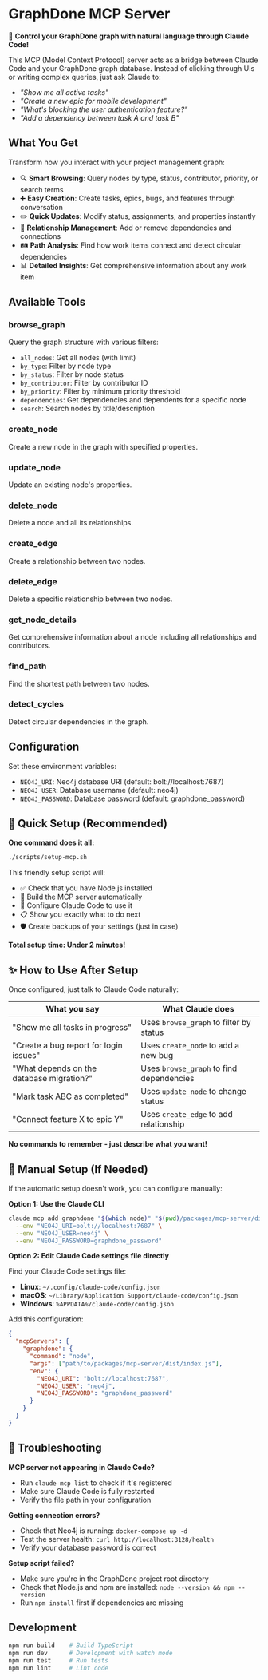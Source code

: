 # GraphDone MCP Server

🤖 **Control your GraphDone graph with natural language through Claude Code!**

This MCP (Model Context Protocol) server acts as a bridge between Claude Code and your GraphDone graph database. Instead of clicking through UIs or writing complex queries, just ask Claude to:

- *"Show me all active tasks"*
- *"Create a new epic for mobile development"*  
- *"What's blocking the user authentication feature?"*
- *"Add a dependency between task A and task B"*

## What You Get

Transform how you interact with your project management graph:

- 🔍 **Smart Browsing**: Query nodes by type, status, contributor, priority, or search terms
- ➕ **Easy Creation**: Create tasks, epics, bugs, and features through conversation
- ✏️ **Quick Updates**: Modify status, assignments, and properties instantly
- 🔗 **Relationship Management**: Add or remove dependencies and connections
- 🛤️ **Path Analysis**: Find how work items connect and detect circular dependencies
- 📊 **Detailed Insights**: Get comprehensive information about any work item

## Available Tools

### browse_graph
Query the graph structure with various filters:
- `all_nodes`: Get all nodes (with limit)
- `by_type`: Filter by node type
- `by_status`: Filter by node status
- `by_contributor`: Filter by contributor ID
- `by_priority`: Filter by minimum priority threshold
- `dependencies`: Get dependencies and dependents for a specific node
- `search`: Search nodes by title/description

### create_node
Create a new node in the graph with specified properties.

### update_node
Update an existing node's properties.

### delete_node
Delete a node and all its relationships.

### create_edge
Create a relationship between two nodes.

### delete_edge
Delete a specific relationship between two nodes.

### get_node_details
Get comprehensive information about a node including all relationships and contributors.

### find_path
Find the shortest path between two nodes.

### detect_cycles
Detect circular dependencies in the graph.

## Configuration

Set these environment variables:
- `NEO4J_URI`: Neo4j database URI (default: bolt://localhost:7687)
- `NEO4J_USER`: Database username (default: neo4j)
- `NEO4J_PASSWORD`: Database password (default: graphdone_password)

## 🚀 Quick Setup (Recommended)

**One command does it all:**

```bash
./scripts/setup-mcp.sh
```

This friendly setup script will:
- ✅ Check that you have Node.js installed
- 🔨 Build the MCP server automatically  
- 🔗 Configure Claude Code to use it
- 📋 Show you exactly what to do next
- 🛡️ Create backups of your settings (just in case)

**Total setup time: Under 2 minutes!**

## ✨ How to Use After Setup

Once configured, just talk to Claude Code naturally:

| What you say | What Claude does |
|-------------|------------------|
| "Show me all tasks in progress" | Uses `browse_graph` to filter by status |
| "Create a bug report for login issues" | Uses `create_node` to add a new bug |
| "What depends on the database migration?" | Uses `browse_graph` to find dependencies |
| "Mark task ABC as completed" | Uses `update_node` to change status |
| "Connect feature X to epic Y" | Uses `create_edge` to add relationship |

**No commands to remember - just describe what you want!**

## 🔧 Manual Setup (If Needed)

If the automatic setup doesn't work, you can configure manually:

**Option 1: Use the Claude CLI**
```bash
claude mcp add graphdone "$(which node)" "$(pwd)/packages/mcp-server/dist/index.js" \
  --env "NEO4J_URI=bolt://localhost:7687" \
  --env "NEO4J_USER=neo4j" \
  --env "NEO4J_PASSWORD=graphdone_password"
```

**Option 2: Edit Claude Code settings file directly**

Find your Claude Code settings file:
- **Linux**: `~/.config/claude-code/config.json`
- **macOS**: `~/Library/Application Support/claude-code/config.json`  
- **Windows**: `%APPDATA%/claude-code/config.json`

Add this configuration:
```json
{
  "mcpServers": {
    "graphdone": {
      "command": "node",
      "args": ["path/to/packages/mcp-server/dist/index.js"],
      "env": {
        "NEO4J_URI": "bolt://localhost:7687",
        "NEO4J_USER": "neo4j",
        "NEO4J_PASSWORD": "graphdone_password"
      }
    }
  }
}
```

## 🚨 Troubleshooting

**MCP server not appearing in Claude Code?**
- Run `claude mcp list` to check if it's registered
- Make sure Claude Code is fully restarted
- Verify the file path in your configuration

**Getting connection errors?**
- Check that Neo4j is running: `docker-compose up -d`
- Test the server health: `curl http://localhost:3128/health`
- Verify your database password is correct

**Setup script failed?**
- Make sure you're in the GraphDone project root directory
- Check that Node.js and npm are installed: `node --version && npm --version`
- Run `npm install` first if dependencies are missing

## Development

```bash
npm run build    # Build TypeScript
npm run dev      # Development with watch mode
npm run test     # Run tests
npm run lint     # Lint code
```